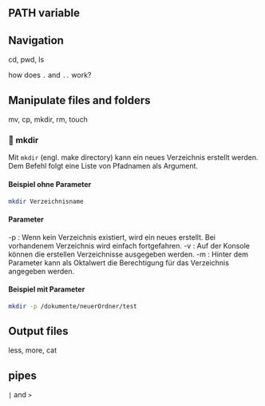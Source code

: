## PATH variable

## Navigation
cd, pwd, ls

how does `.` and `..` work?

## Manipulate files and folders
mv, cp, mkdir, rm, touch

### :file_folder: mkdir
Mit `mkdir` (engl. make directory) kann ein neues Verzeichnis erstellt werden.
Dem Befehl folgt eine Liste von Pfadnamen als Argument.

#### Beispiel ohne Parameter
```bash
mkdir Verzeichnisname
```

#### Parameter
-p : Wenn kein Verzeichnis existiert, wird ein neues erstellt. Bei vorhandenem Verzeichnis wird einfach fortgefahren.
-v : Auf der Konsole können die erstellen Verzeichnisse ausgegeben werden.
-m : Hinter dem Parameter kann als Oktalwert die Berechtigung für das Verzeichnis angegeben werden. 

#### Beispiel mit Parameter
```bash
mkdir -p /dokumente/neuerOrdner/test
```


## Output files
less, more, cat

## pipes
`|` and `>`

